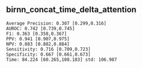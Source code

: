 ## birnn_concat_time_delta_attention
```
Average Precision: 0.307 [0.299,0.316]
AUROC: 0.742 [0.739,0.745]
F1: 0.363 [0.358,0.367]
PPV: 0.941 [0.907,0.975]
NPV: 0.883 [0.882,0.884]
Sensitivity: 0.716 [0.709,0.723]
Specificity: 0.667 [0.661,0.673]
Time: 84.224 [60.265,108.183] std: 106.987
```
